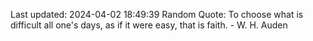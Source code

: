 Last updated: 2024-04-02 18:49:39
Random Quote: To choose what is difficult all one's days, as if it were easy, that is faith. - W. H. Auden